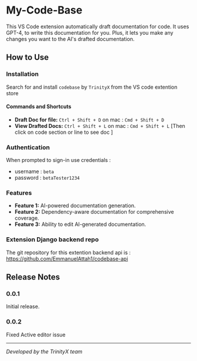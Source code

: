 # My-Code-Base

This VS Code extension automatically draft documentation for code. It uses GPT-4, to write this documentation for you. Plus, it lets you make any changes you want to the AI's drafted documentation.

## How to Use

### Installation
Search for and install `codebase` by `TrinityX` from the VS code extention store

#### Commands and Shortcuts

- **Draft Doc for file:** `Ctrl + Shift + D` on mac : `Cmd + Shift + D`
- **View Drafted Docs:** `Ctrl + Shift + L` on mac : `Cmd + Shift + L` [Then click on code section or line to see doc ]


### Authentication
When prompted to sign-in use credentials :
- username : `beta`
- password : `betaTester1234`



### Features

- **Feature 1:** AI-powered documentation generation.
- **Feature 2:** Dependency-aware documentation for comprehensive coverage.
- **Feature 3:** Ability to edit AI-generated documentation.


### Extension Django backend repo
The git repository for this extention backend api is : https://github.com/EmmanuelAttah1/codebase-api

## Release Notes

### 0.0.1

Initial release.

### 0.0.2

Fixed Active editor issue

---

*Developed by the TrinityX team*
